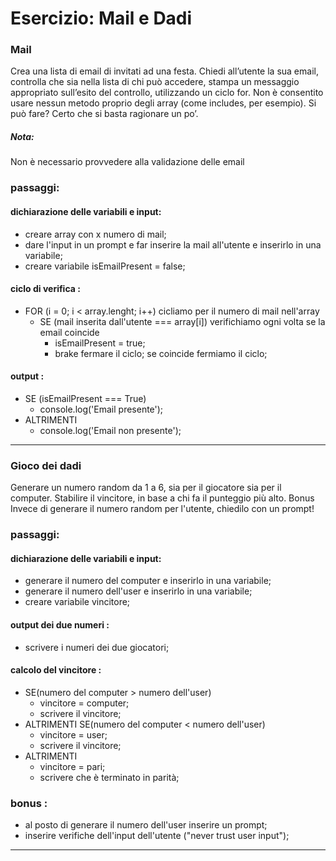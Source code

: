 # Esercizio: Mail e Dadi
### Mail
Crea una lista di email di invitati ad una festa.
Chiedi all’utente la sua email, controlla che sia nella lista di chi può accedere, stampa un messaggio appropriato sull’esito del controllo, utilizzando un ciclo for.
Non è consentito usare nessun metodo proprio degli array (come includes, per esempio).
Si può fare? Certo che si basta ragionare un po’.
##### Nota:
Non è necessario provvedere alla validazione delle email
### passaggi:
#### dichiarazione delle variabili e input:
- creare array con x numero di mail;
- dare l'input in un prompt e far inserire la mail all'utente e inserirlo in una variabile;
- creare variabile isEmailPresent = false;
#### ciclo di verifica :
- FOR (i = 0; i < array.lenght; i++) cicliamo per il numero di mail nell'array
    - SE (mail inserita dall'utente === array[i]) verifichiamo ogni volta se la email coincide
        - isEmailPresent = true;
        - brake fermare il ciclo; se coincide fermiamo il ciclo;
#### output :
- SE (isEmailPresent === True)
    - console.log('Email presente');
- ALTRIMENTI 
    - console.log('Email non presente');
---
### Gioco dei dadi
Generare un numero random da 1 a 6, sia per il giocatore sia per il computer.
Stabilire il vincitore, in base a chi fa il punteggio più alto.
Bonus
Invece di generare il numero random per l'utente, chiedilo con un prompt!
### passaggi:
#### dichiarazione delle variabili e input:
- generare il numero del computer e inserirlo in una variabile;
- generare il numero dell'user e inserirlo in una variabile;
- creare variabile vincitore;
#### output dei due numeri :
- scrivere i numeri dei due giocatori;
#### calcolo del vincitore :
- SE(numero del computer > numero dell'user)
    - vincitore = computer;
    - scrivere il vincitore;
- ALTRIMENTI SE(numero del computer < numero dell'user)
    - vincitore = user;
    - scrivere il vincitore;
- ALTRIMENTI 
    - vincitore = pari;
    - scrivere che è terminato in parità;
### bonus :
- al posto di generare il numero dell'user inserire un prompt;
- inserire verifiche dell'input dell'utente ("never trust user input");
---